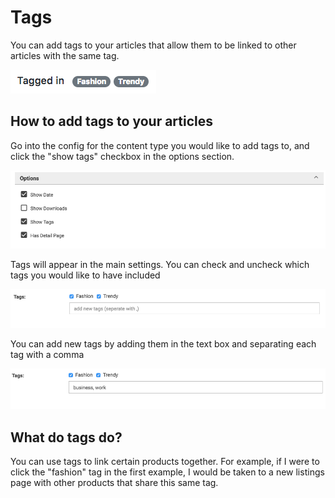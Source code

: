 # Tags

You can add tags to your articles that allow them to be linked to other articles with the same tag.

![alt text](https://github.com/clixell/clixell-content/blob/master/help-docs/images/tags-example.png)

## How to add tags to your articles

Go into the config for the content type you would like to add tags to, and click the "show tags" checkbox in the options section.

![alt text](https://github.com/clixell/clixell-content/blob/master/help-docs/images/how-to-tags-1.png)

Tags will appear in the main settings. You can check and uncheck which tags you would like to have included

![alt text](https://github.com/clixell/clixell-content/blob/master/help-docs/images/how-to-tags-2.png)

You can add new tags by adding them in the text box and separating each tag with a comma

![alt text](https://github.com/clixell/clixell-content/blob/master/help-docs/images/how-to-tags-3.png)

## What do tags do?

You can use tags to link certain products together. For example, if I were to click the "fashion" tag in the first example, I would be
taken to a new listings page with other products that share this same tag.
